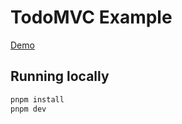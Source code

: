 # TodoMVC Example

[Demo](https://web-todomvc.livestore.dev)

## Running locally

```bash
pnpm install
pnpm dev
```

